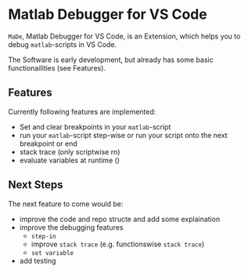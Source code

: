 # Matlab Debugger for VS Code 

`MaDe`, Matlab Debugger for VS Code, is an Extension, which helps you to debug `matlab`-scripts in VS Code. 

The Software is early development, but already has some basic functionailities (see Features).   

## Features

Currently following features are implemented:

- Set and clear breakpoints in your `matlab`-script
- run your `matlab`-script step-wise or run your script onto the next breakpoint or end
- stack trace (only scriptwise rn)
- evaluate variables at runtime ()

## Next Steps

The next feature to come would be:
- improve the code and repo structe and add some explaination
- improve the debugging features
    - `step-in`
    - improve `stack trace` (e.g. functionswise `stack trace`)
    - `set variable`
- add testing
